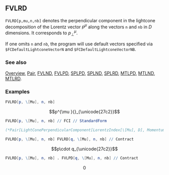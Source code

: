 ```mathematica
 
```

## FVLRD

`FVLRD[p,mu,n,nb]` denotes the perpendicular component in the lightcone decomposition of the Lorentz vector $p^{\mu }$  along the vectors `n` and `nb` in $D$ dimensions. It corresponds to $p^{\mu }_{\perp}$.

If one omits `n` and `nb`, the program will use default vectors specified via `$FCDefaultLightconeVectorN` and `$FCDefaultLightconeVectorNB`.

### See also

[Overview](Extra/FeynCalc.md), [Pair](Pair.md), [FVLND](FVLND.md), [FVLPD](FVLPD.md), [SPLPD](SPLPD.md), [SPLND](SPLND.md), [SPLRD](SPLRD.md), [MTLPD](MTLPD.md), [MTLND](MTLND.md), [MTLRD](MTLRD.md).

### Examples

```mathematica
FVLRD[p, \[Mu], n, nb]
```

$$p^{\mu }{}_{\unicode{27c2}}$$

```mathematica
FVLRD[p, \[Mu], n, nb] // FCI // StandardForm

(*Pair[LightConePerpendicularComponent[LorentzIndex[\[Mu], D], Momentum[n, D], Momentum[nb, D]], LightConePerpendicularComponent[Momentum[p, D], Momentum[n, D], Momentum[nb, D]]]*)
```

```mathematica
FVLRD[p, \[Mu], n, nb] FVLRD[q, \[Mu], n, nb] // Contract
```

$$p\cdot q_{\unicode{27c2}}$$

```mathematica
FVLRD[p, \[Mu], n, nb] . FVLPD[q, \[Mu], n, nb] // Contract
```

$$0$$
